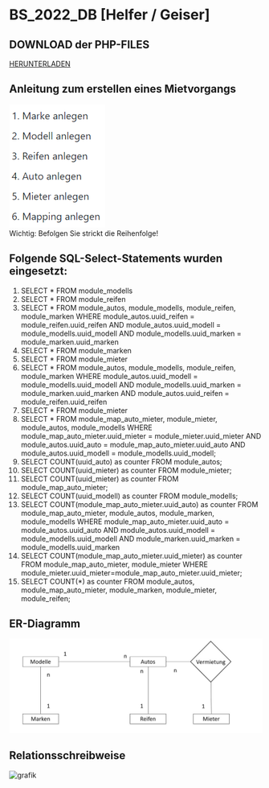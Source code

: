 # BS_2022_DB [Helfer / Geiser]

## DOWNLOAD der PHP-FILES
<a href="https://github.com/Lucashlfr/BS_2022_DB/releases/tag/Release">HERUNTERLADEN</a>

## Anleitung zum erstellen eines Mietvorgangs
![img_3.png](img_3.png)<br/>
Wichtig: Befolgen Sie strickt die Reihenfolge!

## Folgende SQL-Select-Statements wurden eingesetzt:
1. SELECT * FROM module_modells
2. SELECT * FROM module_reifen
3. SELECT * FROM module_autos, module_modells, module_reifen, module_marken WHERE module_autos.uuid_reifen = module_reifen.uuid_reifen AND module_autos.uuid_modell = module_modells.uuid_modell AND module_modells.uuid_marken = module_marken.uuid_marken
4. SELECT * FROM module_marken
5. SELECT * FROM module_mieter
6. SELECT * FROM module_autos, module_modells, module_reifen, module_marken WHERE module_autos.uuid_modell = module_modells.uuid_modell AND module_modells.uuid_marken = module_marken.uuid_marken AND module_autos.uuid_reifen = module_reifen.uuid_reifen
7. SELECT * FROM module_mieter
8. SELECT * FROM module_map_auto_mieter, module_mieter, module_autos, module_modells WHERE module_map_auto_mieter.uuid_mieter = module_mieter.uuid_mieter AND module_autos.uuid_auto = module_map_auto_mieter.uuid_auto AND module_autos.uuid_modell = module_modells.uuid_modell;
9. SELECT COUNT(uuid_auto) as counter FROM module_autos;
10. SELECT COUNT(uuid_mieter) as counter FROM module_mieter;
11. SELECT COUNT(uuid_mieter) as counter FROM module_map_auto_mieter;
12. SELECT COUNT(uuid_modell) as counter FROM module_modells;
13. SELECT COUNT(module_map_auto_mieter.uuid_auto) as counter FROM module_map_auto_mieter, module_autos, module_marken, module_modells WHERE module_map_auto_mieter.uuid_auto = module_autos.uuid_auto AND module_autos.uuid_modell = module_modells.uuid_modell AND module_marken.uuid_marken = module_modells.uuid_marken
14. SELECT COUNT(module_map_auto_mieter.uuid_mieter) as counter FROM module_map_auto_mieter, module_mieter WHERE module_mieter.uuid_mieter=module_map_auto_mieter.uuid_mieter;
15. SELECT COUNT(*) as counter FROM module_autos, module_map_auto_mieter, module_marken, module_mieter, module_reifen;

## ER-Diagramm
![img.png](img.png)

## Relationsschreibweise
![grafik](https://user-images.githubusercontent.com/59049422/178511064-f81dcccf-a934-49fd-8ec7-79b861ddaca9.png)
